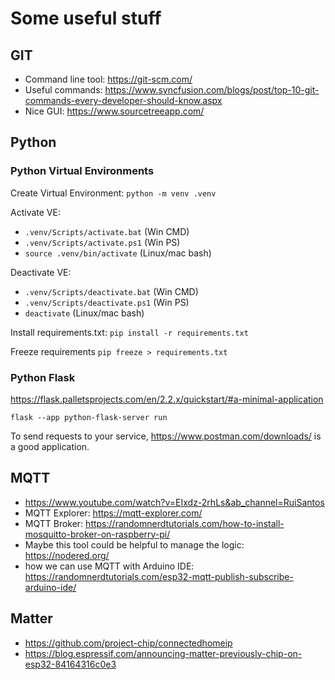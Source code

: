 # Some useful stuff

## GIT
- Command line tool: https://git-scm.com/
- Useful commands: https://www.syncfusion.com/blogs/post/top-10-git-commands-every-developer-should-know.aspx
- Nice GUI: https://www.sourcetreeapp.com/

## Python 

### Python Virtual Environments
Create Virtual Environment:
	```python -m venv .venv```

Activate VE:

- ```.venv/Scripts/activate.bat``` (Win CMD)
- ```.venv/Scripts/activate.ps1``` (Win PS)
- ```source .venv/bin/activate``` (Linux/mac bash)

Deactivate VE:
- ```.venv/Scripts/deactivate.bat``` (Win CMD)
- ```.venv/Scripts/deactivate.ps1``` (Win PS)
- ```deactivate``` (Linux/mac bash)

Install requirements.txt:
```pip install -r requirements.txt```

Freeze requirements
```pip freeze > requirements.txt```

### Python Flask
https://flask.palletsprojects.com/en/2.2.x/quickstart/#a-minimal-application

```flask --app python-flask-server run```

To send requests to your service, https://www.postman.com/downloads/ is a good application.

## MQTT
- https://www.youtube.com/watch?v=EIxdz-2rhLs&ab_channel=RuiSantos
- MQTT Explorer: https://mqtt-explorer.com/
- MQTT Broker: https://randomnerdtutorials.com/how-to-install-mosquitto-broker-on-raspberry-pi/
- Maybe this tool could be helpful to manage the logic: https://nodered.org/
- how we can use MQTT with Arduino IDE: https://randomnerdtutorials.com/esp32-mqtt-publish-subscribe-arduino-ide/

## Matter
- https://github.com/project-chip/connectedhomeip
- https://blog.espressif.com/announcing-matter-previously-chip-on-esp32-84164316c0e3